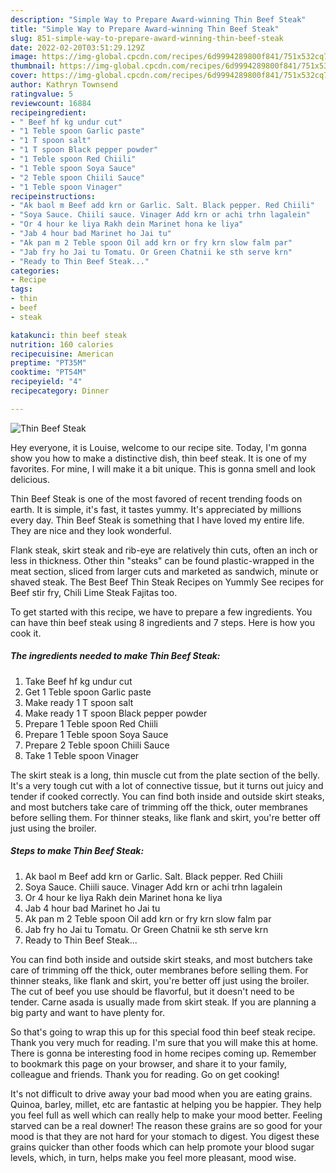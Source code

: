 ```yaml
---
description: "Simple Way to Prepare Award-winning Thin Beef Steak"
title: "Simple Way to Prepare Award-winning Thin Beef Steak"
slug: 851-simple-way-to-prepare-award-winning-thin-beef-steak
date: 2022-02-20T03:51:29.129Z
image: https://img-global.cpcdn.com/recipes/6d9994289800f841/751x532cq70/thin-beef-steak-recipe-main-photo.jpg
thumbnail: https://img-global.cpcdn.com/recipes/6d9994289800f841/751x532cq70/thin-beef-steak-recipe-main-photo.jpg
cover: https://img-global.cpcdn.com/recipes/6d9994289800f841/751x532cq70/thin-beef-steak-recipe-main-photo.jpg
author: Kathryn Townsend
ratingvalue: 5
reviewcount: 16884
recipeingredient:
- " Beef hf kg undur cut"
- "1 Teble spoon Garlic paste"
- "1 T spoon salt"
- "1 T spoon Black pepper powder"
- "1 Teble spoon Red Chiili"
- "1 Teble spoon Soya Sauce"
- "2 Teble spoon Chiili Sauce"
- "1 Teble spoon Vinager"
recipeinstructions:
- "Ak baol m Beef add krn or Garlic. Salt. Black pepper. Red Chiili"
- "Soya Sauce. Chiili sauce. Vinager Add krn or achi trhn lagalein"
- "Or 4 hour ke liya Rakh dein Marinet hona ke liya"
- "Jab 4 hour bad Marinet ho Jai tu"
- "Ak pan m 2 Teble spoon Oil add krn or fry krn slow falm par"
- "Jab fry ho Jai tu Tomatu. Or Green Chatnii ke sth serve krn"
- "Ready to Thin Beef Steak..."
categories:
- Recipe
tags:
- thin
- beef
- steak

katakunci: thin beef steak 
nutrition: 160 calories
recipecuisine: American
preptime: "PT35M"
cooktime: "PT54M"
recipeyield: "4"
recipecategory: Dinner

---
```



![Thin Beef Steak](https://img-global.cpcdn.com/recipes/6d9994289800f841/751x532cq70/thin-beef-steak-recipe-main-photo.jpg)

Hey everyone, it is Louise, welcome to our recipe site. Today, I'm gonna show you how to make a distinctive dish, thin beef steak. It is one of my favorites. For mine, I will make it a bit unique. This is gonna smell and look delicious.

Thin Beef Steak is one of the most favored of recent trending foods on earth. It is simple, it's fast, it tastes yummy. It's appreciated by millions every day. Thin Beef Steak is something that I have loved my entire life. They are nice and they look wonderful.

Flank steak, skirt steak and rib-eye are relatively thin cuts, often an inch or less in thickness. Other thin &#34;steaks&#34; can be found plastic-wrapped in the meat section, sliced from larger cuts and marketed as sandwich, minute or shaved steak. The Best Beef Thin Steak Recipes on Yummly See recipes for Beef stir fry, Chili Lime Steak Fajitas too.


To get started with this recipe, we have to prepare a few ingredients. You can have thin beef steak using 8 ingredients and 7 steps. Here is how you cook it.

<!--inarticleads1-->

##### The ingredients needed to make Thin Beef Steak:

1. Take  Beef hf kg undur cut
1. Get 1 Teble spoon Garlic paste
1. Make ready 1 T spoon salt
1. Make ready 1 T spoon Black pepper powder
1. Prepare 1 Teble spoon Red Chiili
1. Prepare 1 Teble spoon Soya Sauce
1. Prepare 2 Teble spoon Chiili Sauce
1. Take 1 Teble spoon Vinager


The skirt steak is a long, thin muscle cut from the plate section of the belly. It&#39;s a very tough cut with a lot of connective tissue, but it turns out juicy and tender if cooked correctly. You can find both inside and outside skirt steaks, and most butchers take care of trimming off the thick, outer membranes before selling them. For thinner steaks, like flank and skirt, you&#39;re better off just using the broiler. 

<!--inarticleads2-->

##### Steps to make Thin Beef Steak:

1. Ak baol m Beef add krn or Garlic. Salt. Black pepper. Red Chiili
1. Soya Sauce. Chiili sauce. Vinager Add krn or achi trhn lagalein
1. Or 4 hour ke liya Rakh dein Marinet hona ke liya
1. Jab 4 hour bad Marinet ho Jai tu
1. Ak pan m 2 Teble spoon Oil add krn or fry krn slow falm par
1. Jab fry ho Jai tu Tomatu. Or Green Chatnii ke sth serve krn
1. Ready to Thin Beef Steak...


You can find both inside and outside skirt steaks, and most butchers take care of trimming off the thick, outer membranes before selling them. For thinner steaks, like flank and skirt, you&#39;re better off just using the broiler. The cut of beef you use should be flavorful, but it doesn&#39;t need to be tender. Carne asada is usually made from skirt steak. If you are planning a big party and want to have plenty for. 

So that's going to wrap this up for this special food thin beef steak recipe. Thank you very much for reading. I'm sure that you will make this at home. There is gonna be interesting food in home recipes coming up. Remember to bookmark this page on your browser, and share it to your family, colleague and friends. Thank you for reading. Go on get cooking!

It's not difficult to drive away your bad mood when you are eating grains. Quinoa, barley, millet, etc are fantastic at helping you be happier. They help you feel full as well which can really help to make your mood better. Feeling starved can be a real downer! The reason these grains are so good for your mood is that they are not hard for your stomach to digest. You digest these grains quicker than other foods which can help promote your blood sugar levels, which, in turn, helps make you feel more pleasant, mood wise.

